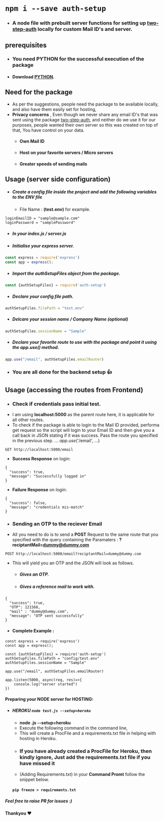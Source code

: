 # ``` npm i --save auth-setup ``` 
- ### A node file with prebuilt server functions for setting up [two-step-auth](https://www.npmjs.com/package/two-step-auth) locally for custom Mail ID's and server.

## prerequisites
- ### You need PYTHON for the successful execution of the package
- #### Download [PYTHON](https://www.python.org/downloads/).

## Need for the package
  - As per the suggestions, people need the package to be available locally, and also have them easily set for hosting, 
  - **Privacy concerns** , Even though we never share any email ID's that was sent using the package [two-step-auth](https://www.npmjs.com/package/two-step-auth), and neither do we use it for our purposes, people wanted their own server so this was created on top of  that, You have control on your data.
    -  #### Own Mail ID
    -  #### Host on your favorite servers / Micro servers
    - #### Greater speeds of sending mails

## Usage (server side configuration)
- ##### Create a config file inside the project and add the following variables to the ENV file
  - File Name : **(test.env)** for example.
```env
loginEmailID = "sample@sample.com"
loginPassword = "samplePassword"
```
- ##### In your index.js / server.js
- ##### Initialise your express server.
```js
const express = require('express')
const app = express();
```
- ##### Import the <span color = "red">authSetupFiles</span> object from the package.
```js
const {authSetupFiles} = require('auth-setup')
```
- ##### Declare your config file path.
```js
authSetupFiles.filePath = "test.env"
```
- ##### Delcare your session name / Company Name (optional)
```js
authSetupFiles.sessionName = "Sample"
```
- ##### Declare your favorite route to use with the package and point it using the <span color='red'>app.use()</span> method.
```js
app.use("/email", authSetupFiles.emailRouter)
```
- ### You are all done for the backend setup 👍

## Usage (accessing the routes from Frontend)
- ### Check if credentials pass initial test.
- I am using **localhost:5000** as the parent route here, it is applicable for all other routes.
- To check if the package is able to login to the Mail ID provided, performa  get request so the script will login to your Email ID and then give you a call back in JSON stating if it was success. Pass the route you specified in the previous step. ... *app.use*('/email', ...)
```http
GET http://localhost:5000/email
```
- **Success Response** on login:
```
{
  "success": true,
  "message": "Successfully logged in"
}
```

- **Failure Response** on login:
```
{
  "success": false,
  "message": "credentials mis-match"
}
```
- ### Sending an OTP to the reciever Email
- All you need to do is to send a **POST** Request to the same route that you specified with the query containing the Paramaters : **<routepath>?reciptantMail=dummy@dummy.com**
```
POST http://localhost:5000/email?reciptantMail=dummy@dummy.com
```
- This will yield you an OTP and the JSON will look as follows.
    - ##### Gives an OTP.
    - ##### Gives a reference mail to work with.
```
{
  "success": true,
  "OTP": 121568,
  "mail" : "dummy@dummy.com",
  "message": "OTP sent successfully"
}
```

- #### Complete Example : 
```
const express = require('express')
const app = express();

const {authSetupFiles} = require('auth-setup')
authSetupFiles.filePath = "config/test.env"
authSetupFiles.sessionName = "Sample"

app.use("/email", authSetupFiles.emailRouter)

app.listen(5000, async(req, res)=>{
    console.log("server started")
})
```
#### Preparing your NODE server for HOSTING:
- ##### HEROKU  ```node test.js --setup=heroku```
    - **node <fileName>.js --setup=heroku**
    - Execute the following command in the command line,
    - This will create a ProcFile and a requirements.txt file in helping with hosting in Heroku.
    - ### If you have already created a ProcFile for Heroku, then kindly ignore, Just add the requirements.txt file if you have missed it
    - (Adding Requirements.txt) in your **Command Promt** follow the snippet below.
    #### ```pip freeze > requirements.txt```
    
##### Feel free to raise PR for issues :)

#### Thankyou ❤️